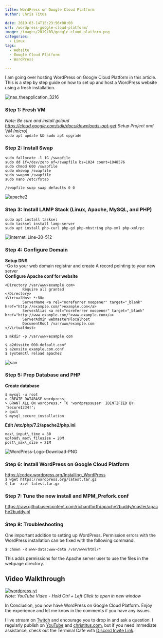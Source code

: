 ```yaml
---
title: WordPress on Google Cloud Platform
author: Chris Titus

date: 2019-03-14T15:23:56+00:00
url: /wordpress-google-cloud-platform/
image: /images/2019/03/google-cloud-platform.png
categories:
  - Linux
tags:
  - Website
  - Google Cloud Platform
  - WordPress

---
```

I am going over hosting WordPress on Google Cloud Platform in this article. This is a step by step guide on how to set up and host a WordPress website using a fresh installation. <!--more-->

![nas_theapplication_3216](/images/2019/03/nas_theapplication_3216.png)

### Step 1: Fresh VM

_Note: Be sure and install gcloud https://cloud.google.com/sdk/docs/downloads-apt-get
Setup Project and VM (micro)_  
```sudo apt update && sudo apt upgrade```

### Step 2: Install Swap
```
sudo fallocate -l 1G /swapfile  
sudo dd if=/dev/zero of=/swapfile bs=1024 count=1048576  
sudo chmod 600 /swapfile  
sudo mkswap /swapfile  
sudo swapon /swapfile  
sudo nano /etc/fstab  
```
`/swapfile swap swap defaults 0 0`

![apache2](/images/2019/03/apache2.png)

### Step 3: Install LAMP Stack (Linux, Apache, MySQL, and PHP)

```
sudo apt install tasksel
sudo tasksel install lamp-server
sudo apt install php-curl php-gd php-mbstring php-xml php-xmlrpc
```

![Internet_Line-20-512](/images/2019/03/Internet_Line-20-512.png)

### Step 4: Configure Domain

**Setup DNS**  
-Go to your web domain registrar and create A record pointing to your new server  
**Configure Apache conf for website**  
```
<Directory /var/www/example.com>  
        Require all granted  
</Directory>  
<VirtualHost *:80>  
        ServerName <a rel="noreferrer noopener" target="_blank" href="http://example.com/">example.com</a>  
        ServerAlias <a rel="noreferrer noopener" target="_blank" href="http://www.example.com/">www.example.com</a>  
        ServerAdmin webmaster@localhost  
        DocumentRoot /var/www/example.com  
</VirtualHost>
```

`$ mkdir -p /var/www/example.com`

`$ a2dissite 000-default.conf`  
`$ a2ensite example.com.conf`  
`$ systemctl reload apache2`

![san](/images/2019/03/san.png)

### Step 5: Prep Database and PHP

**Create database**
```
$ mysql -u root  
> CREATE DATABASE wordpress;  
> GRANT ALL ON wordpress.* TO 'wordpressuser' IDENTIFIED BY 'Secure1234!';  
> quit  
$ mysql_secure_installation
```

**Edit /etc/php/7.2/apache2/php.ini**  
```
max\_input\_time = 30  
upload\_max\_filesize = 20M  
post\_max\_size = 21M
```
![WordPress-Logo-Download-PNG](/images/2019/03/WordPress-Logo-Download-PNG.png)

### Step 6: Install WordPress on Google Cloud Platform

https://codex.wordpress.org/Installing_WordPress  
`$ wget https://wordpress.org/latest.tar.gz`  
`$ tar -xzvf latest.tar.gz` 

### Step 7: Tune the new install and MPM_Prefork.conf
https://raw.githubusercontent.com/richardforth/apache2buddy/master/apache2buddy.pl

### Step 8: Troubleshooting

One important addition to setting up WordPress. Permission errors with the WordPress installation can be fixed with the following command. 

`$ chown -R www-data:www-data /var/www/html/*`

This adds permissions for the Apache server user to use the files in the webpage directory.

## Video Walkthrough

[![wordpress-yt](https://img.youtube.com/vi/vIJdypOqlL4/0.jpg)](https://www.youtube.com/watch?v=vIJdypOqlL4)  
_Note: YouTube Video - Hold Ctrl + Left Click to open in new window_

In Conclusion, you now have WordPress on Google Cloud Platform. Enjoy the experience and let me know in the comments if you have any issues. 

I live stream on [Twitch][1] and encourage you to drop in and ask a question. I regularly publish on [YouTube][2] and [christitus.com][3], but if you need immediate assistance, check out the Terminal Cafe with [Discord Invite Link][4].

 [1]: https://twitch.tv/christitustech
 [2]: https://www.youtube.com/c/ChrisTitusTech
 [3]: /
 [4]: /discord
